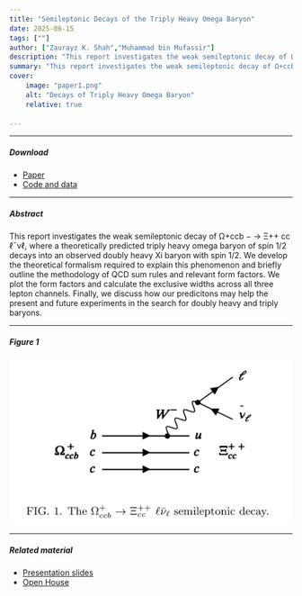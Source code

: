 ```yaml
---
title: "Semileptonic Decays of the Triply Heavy Omega Baryon" 
date: 2025-06-15
tags: [""]
author: ["Zaurayz K. Shah","Muhammad bin Mufassir"]
description: "This report investigates the weak semileptonic decay of Ω+ccb →Ξ++cc ℓ¯ νℓ, where a theoretically predicted triply heavy omega baryon of spin 1/2 decays into an observed doubly heavy Xi baryon with spin 1/2." 
summary: "This report investigates the weak semileptonic decay of Ω+ccb →Ξ++cc ℓ¯ νℓ, where a theoretically predicted triply heavy omega baryon of spin 1/2 decays into an observed doubly heavy Xi baryon with spin 1/2." 
cover:
    image: "paper1.png"
    alt: "Decays of Triply Heavy Omega Baryon"
    relative: true

---
```


---

##### Download

+ [Paper](fyp.pdf)
+ [Code and data](https://github.com/pmichaillat/feru)

---

##### Abstract

This report investigates the weak semileptonic decay of Ω+ccb − → Ξ++ cc ℓ¯νℓ, where a theoretically predicted triply heavy omega baryon of spin 1/2 decays into an observed doubly heavy Xi baryon with spin 1/2. We develop the theoretical formalism required to explain this phenomenon and briefly outline the methodology of QCD sum rules and relevant form factors. We plot the form factors and calculate the exclusive widths across all three lepton channels. Finally, we discuss how our predicitons may help the present and future experiments in the search for doubly heavy and triply baryons.

---

##### Figure 1
![](fyp.png)

---

##### Related material

+ [Presentation slides](presentation.pdf)
+ [Open House](openhouse.pdf)
